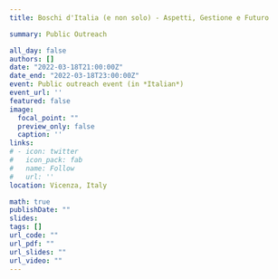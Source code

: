 ```yaml
---
title: Boschi d'Italia (e non solo) - Aspetti, Gestione e Futuro   

summary: Public Outreach  

all_day: false
authors: []
date: "2022-03-18T21:00:00Z"
date_end: "2022-03-18T23:00:00Z"
event: Public outreach event (in *Italian*)
event_url: ''
featured: false
image:
  focal_point: ""
  preview_only: false
  caption: ''
links:
# - icon: twitter
#   icon_pack: fab
#   name: Follow
#   url: ''
location: Vicenza, Italy

math: true
publishDate: ""
slides: 
tags: []
url_code: ""
url_pdf: ""
url_slides: ""
url_video: ""
---
```


